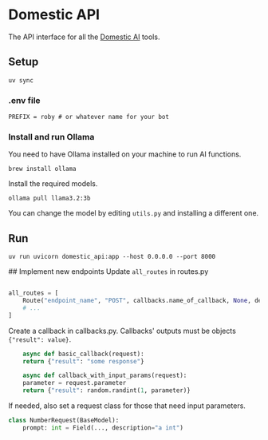 # Domestic API
The API interface for all the [Domestic AI](https://github.com/oio/domestic-ai) tools. 

## Setup
```
uv sync
```

### .env file
```
PREFIX = roby # or whatever name for your bot
```

### Install and run Ollama
You need to have Ollama installed on your machine to run AI functions.
```
brew install ollama
```
Install the required models.
```
ollama pull llama3.2:3b
```
You can change the model by editing `utils.py` and installing a different one.

## Run
```
uv run uvicorn domestic_api:app --host 0.0.0.0 --port 8000
```

## Implement new endpoints
Update `all_routes` in routes.py
```python

all_routes = [
    Route("endpoint_name", "POST", callbacks.name_of_callback, None, description="🤖 endpoint description (for documentation)", preview="🤖 /endpoint_name (for documentation)"), # Leave None for endpoints without parameter or implement a parameter type under params.py 
	# ...
]
```
Create a callback in callbacks.py. Callbacks' outputs must be objects `{"result": value}`.
```python 
	async def basic_callback(request):
	return {"result": "some response"}

	async def callback_with_input_params(request): 
	parameter = request.parameter
	return {"result": random.randint(1, parameter)}
```
If needed, also set a request class for those that need input parameters.
```python
class NumberRequest(BaseModel):
	prompt: int = Field(..., description="a int")
```